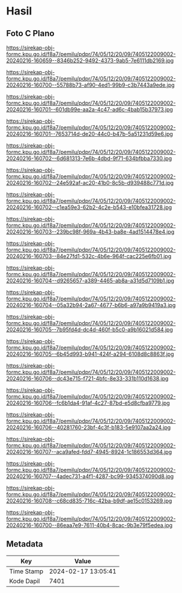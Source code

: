 # Hasil

## Foto C Plano

https://sirekap-obj-formc.kpu.go.id/f8a7/pemilu/pdpr/74/05/12/20/09/7405122009002-20240216-160659--8346b252-9492-4373-9ab5-7e6111db2169.jpg

https://sirekap-obj-formc.kpu.go.id/f8a7/pemilu/pdpr/74/05/12/20/09/7405122009002-20240216-160700--55788b73-af90-4ed1-99b9-c3b7443a9ede.jpg

https://sirekap-obj-formc.kpu.go.id/f8a7/pemilu/pdpr/74/05/12/20/09/7405122009002-20240216-160701--601db99e-aa2a-4c47-ad6c-4bab15b37973.jpg

https://sirekap-obj-formc.kpu.go.id/f8a7/pemilu/pdpr/74/05/12/20/09/7405122009002-20240216-160701--7653714d-de20-44c0-b47b-5a51231d59e6.jpg

https://sirekap-obj-formc.kpu.go.id/f8a7/pemilu/pdpr/74/05/12/20/09/7405122009002-20240216-160702--6d681313-7e6b-4dbd-9f71-634bfbba7330.jpg

https://sirekap-obj-formc.kpu.go.id/f8a7/pemilu/pdpr/74/05/12/20/09/7405122009002-20240216-160702--24e592af-ac20-41b0-8c5b-d939488c771d.jpg

https://sirekap-obj-formc.kpu.go.id/f8a7/pemilu/pdpr/74/05/12/20/09/7405122009002-20240216-160702--c1ea59e3-62b2-4c2e-b543-e10bfea31728.jpg

https://sirekap-obj-formc.kpu.go.id/f8a7/pemilu/pdpr/74/05/12/20/09/7405122009002-20240216-160703--239bc98f-969a-4b43-ba8e-4ad1514478e4.jpg

https://sirekap-obj-formc.kpu.go.id/f8a7/pemilu/pdpr/74/05/12/20/09/7405122009002-20240216-160703--84e27fd1-532c-4b6e-964f-cac225e6fb01.jpg

https://sirekap-obj-formc.kpu.go.id/f8a7/pemilu/pdpr/74/05/12/20/09/7405122009002-20240216-160704--d9265657-a389-4465-ab8a-a31d5d7109b1.jpg

https://sirekap-obj-formc.kpu.go.id/f8a7/pemilu/pdpr/74/05/12/20/09/7405122009002-20240216-160704--05a32b94-2a67-4677-b6b6-a97a9b9419a3.jpg

https://sirekap-obj-formc.kpu.go.id/f8a7/pemilu/pdpr/74/05/12/20/09/7405122009002-20240216-160705--7b95fd4d-dc4d-460f-b5c0-a9b16021d584.jpg

https://sirekap-obj-formc.kpu.go.id/f8a7/pemilu/pdpr/74/05/12/20/09/7405122009002-20240216-160705--6b45d993-b941-424f-a294-6108d8c8863f.jpg

https://sirekap-obj-formc.kpu.go.id/f8a7/pemilu/pdpr/74/05/12/20/09/7405122009002-20240216-160706--dc43e715-f721-4bfc-8e33-331b110d1638.jpg

https://sirekap-obj-formc.kpu.go.id/f8a7/pemilu/pdpr/74/05/12/20/09/7405122009002-20240216-160706--fc6b1da4-91af-4c27-87bd-e5d8cfba9779.jpg

https://sirekap-obj-formc.kpu.go.id/f8a7/pemilu/pdpr/74/05/12/20/09/7405122009002-20240216-160706--40281760-23bf-4c3f-b183-5e9107aa2a24.jpg

https://sirekap-obj-formc.kpu.go.id/f8a7/pemilu/pdpr/74/05/12/20/09/7405122009002-20240216-160707--aca9afed-fdd7-4945-8924-1c186553d364.jpg

https://sirekap-obj-formc.kpu.go.id/f8a7/pemilu/pdpr/74/05/12/20/09/7405122009002-20240216-160707--4adec731-a4f1-4287-bc99-9345374090d8.jpg

https://sirekap-obj-formc.kpu.go.id/f8a7/pemilu/pdpr/74/05/12/20/09/7405122009002-20240216-160708--c68cd835-716c-42ba-b9df-ae15c0153269.jpg

https://sirekap-obj-formc.kpu.go.id/f8a7/pemilu/pdpr/74/05/12/20/09/7405122009002-20240216-160700--86eaa7e9-7611-40b4-8cac-9b3e79f5edea.jpg


## Metadata

| Key        | Value               |
| ---------- | ------------------- |
| Time Stamp | 2024-02-17 13:05:41 |
| Kode Dapil | 7401                |



